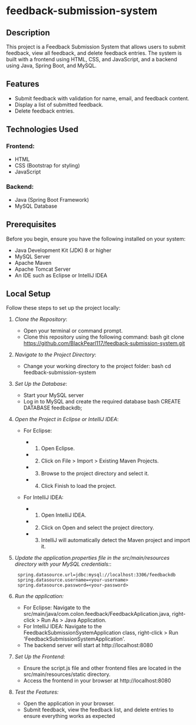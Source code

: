 # feedback-submission-system
## Description
This project is a Feedback Submission System that allows users to submit feedback, view all feedback, and delete feedback entries. The system is built with a frontend using HTML, CSS, and JavaScript, and a backend using Java, Spring Boot, and MySQL.

## Features
- Submit feedback with validation for name, email, and feedback content.
- Display a list of submitted feedback.
- Delete feedback entries.

## Technologies Used

### Frontend:
- HTML
- CSS (Bootstrap for styling)
- JavaScript

### Backend:
- Java (Spring Boot Framework)
- MySQL Database

## Prerequisites

Before you begin, ensure you have the following installed on your system:
- Java Development Kit (JDK) 8 or higher
- MySQL Server
- Apache Maven
- Apache Tomcat Server
- An IDE such as Eclipse or IntelliJ IDEA

## Local Setup
Follow these steps to set up the project locally:

1. *Clone the Repository*:
   - Open your terminal or command prompt.
   - Clone this repository using the following command:
     bash
     git clone https://github.com/BlackPearl117/feedback-submission-system.git
     
2. *Navigate to the Project Directory*:
   - Change your working directory to the project folder:
     bash
     cd feedback-submission-system
     
3. *Set Up the Database*:
   - Start your MySQL server
   - Log in to MySQL and create the required database
    bash
      CREATE DATABASE feedbackdb;
    

4. *Open the Project in Eclipse or IntelliJ IDEA*:
   - For Eclipse:
      - 1. Open Eclipse.
      - 2. Click on File > Import > Existing Maven Projects.
      - 3. Browse to the project directory and select it.
      - 4. Click Finish to load the project.
   
   - For IntelliJ IDEA:
      - 1. Open IntelliJ IDEA.
      - 2. Click on Open and select the project directory.
      - 3. IntelliJ will automatically detect the Maven project and import it.
   
 5. *Update the application.properties file in the src/main/resources directory with your MySQL credentials:*:

         spring.datasource.url=jdbc:mysql://localhost:3306/feedbackdb  
         spring.datasource.username=<your-username>  
         spring.datasource.password=<your-password>
    
6. *Run the application:*
   - For Eclipse: Navigate to the src/main/java/com.colon.feedback/FeedbackAplication.java, right-click > Run As > Java Application.
   - For IntelliJ IDEA: Navigate to the FeedbackSubmissionSystemApplication class, right-click > Run 'FeedbackSubmissionSystemApplication'.
   - The backend server will start at http://localhost:8080

7. *Set Up the Frontend:*
   - Ensure the script.js file and other frontend files are located in the src/main/resources/static directory.
   - Access the frontend in your browser at http://localhost:8080
   
8. *Test the Features:*
   - Open the application in your browser.
   - Submit feedback, view the feedback list, and delete entries to ensure everything works as expected
